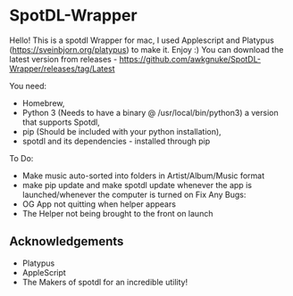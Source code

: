 # SpotDL-Wrapper

Hello! 
This is a spotdl Wrapper for mac, I used Applescript and Platypus (https://sveinbjorn.org/platypus) to make it. Enjoy :)
You can download the latest version from releases - https://github.com/awkgnuke/SpotDL-Wrapper/releases/tag/Latest

You need:


- Homebrew,
- Python 3 (Needs to have a binary @ /usr/local/bin/python3) a version that supports Spotdl,
- pip (Should be included with your python installation),
- spotdl and its dependencies - installed through pip

To Do:
  - Make music auto-sorted into folders in Artist/Album/Music format
  - make pip update and make spotdl update whenever the app is launched/whenever the computer is turned on
Fix Any Bugs:
  - OG App not quitting when helper appears
  - The Helper not being brought to the front on launch

## Acknowledgements
- Platypus
- AppleScript
- The Makers of spotdl for an incredible utility!
